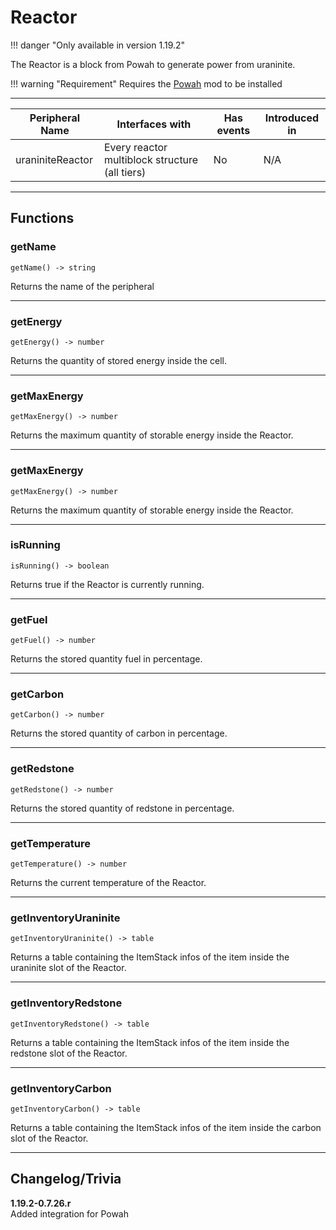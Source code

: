# Reactor

!!! danger "Only available in version 1.19.2"

The Reactor is a block from Powah to generate power from uraninite.

!!! warning "Requirement"
    Requires the [Powah](https://www.curseforge.com/minecraft/mc-mods/powah-rearchitected) mod to be installed

<p class="picture-spacing" style="--ps:1.9rem;"></p>

---

<center>

| Peripheral Name   | Interfaces with                                | Has events | Introduced in |
| ----------------- | ---------------------------------------------- | ---------- | ------------- |
| uraniniteReactor  | Every reactor multiblock structure (all tiers) | No         | N/A           |

</center>

---

## Functions

### getName
```
getName() -> string
```
Returns the name of the peripheral

---

### getEnergy
```
getEnergy() -> number
```
Returns the quantity of stored energy inside the cell.

---

### getMaxEnergy
```
getMaxEnergy() -> number
```
Returns the maximum quantity of storable energy inside the Reactor.

---

### getMaxEnergy
```
getMaxEnergy() -> number
```
Returns the maximum quantity of storable energy inside the Reactor.

---

### isRunning
```
isRunning() -> boolean
```
Returns true if the Reactor is currently running.

---

### getFuel
```
getFuel() -> number
```
Returns the stored quantity fuel in percentage.

---

### getCarbon
```
getCarbon() -> number
```
Returns the stored quantity of carbon in percentage.

---

### getRedstone
```
getRedstone() -> number
```
Returns the stored quantity of redstone in percentage.

---

### getTemperature
```
getTemperature() -> number
```
Returns the current temperature of the Reactor.

---

### getInventoryUraninite
```
getInventoryUraninite() -> table
```
Returns a table containing the ItemStack infos of the item inside the uraninite slot of the Reactor.

---


### getInventoryRedstone
```
getInventoryRedstone() -> table
```
Returns a table containing the ItemStack infos of the item inside the redstone slot of the Reactor.

---


### getInventoryCarbon
```
getInventoryCarbon() -> table
```
Returns a table containing the ItemStack infos of the item inside the carbon slot of the Reactor.

---



## Changelog/Trivia

**1.19.2-0.7.26.r**  
Added integration for Powah
